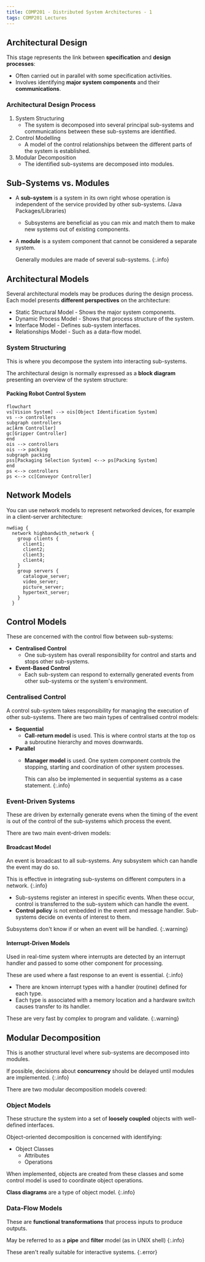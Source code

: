 ```yaml
---
title: COMP201 - Distributed System Architectures - 1
tags: COMP201 Lectures
---
```

## Architectural Design
This stage represents the link between **specification** and **design processes**:

* Often carried out in parallel with some specification activities.
* Involves identifying **major system components** and their **communications**.

### Architectural Design Process

1. System Structuring
	* The system is decomposed into several principal sub-systems and communications between these sub-systems are identified.
1. Control Modelling
	* A model of the control relationships between the different parts of the system is established.
1. Modular Decomposition
	* The identified sub-systems are decomposed into modules.

## Sub-Systems vs. Modules

* A **sub-system** is a system in its own right whose operation is independent of the service provided by other sub-systems. (Java Packages/Libraries)
	* Subsystems are beneficial as you can mix and match them to make new systems out of existing components.
* A **module** is a system component that cannot be considered a separate system.
	
	Generally modules are made of several sub-systems.
	{:.info}
	
## Architectural Models
Several architectural models may be produces during the design process. Each model presents **different perspectives** on the architecture:

* Static Structural Model - Shows the major system components.
* Dynamic Process Model - Shows that process structure of the system.
* Interface Model - Defines sub-system interfaces.
* Relationships Model - Such as a data-flow model.

### System Structuring
This is where you decompose the system into interacting sub-systems.

The architectural design is normally expressed as a **block diagram** presenting an overview of the system structure:

#### Packing Robot Control System

```mermaid
flowchart
vs[Vision System] --> ois[Object Identification System]
vs --> controllers
subgraph controllers
ac[Arm Controller]
gc[Gripper Controller]
end
ois --> controllers
ois --> packing
subgraph packing
pss[Packaging Selection System] <--> ps[Packing System]
end
ps <--> controllers
ps <--> cc[Conveyor Controller]
```

## Network Models
You can use network models to represent networked devices, for example in a client-server architecture:

```plantuml
nwdiag {
  network highbandwith_network {
    group clients {
      client1;
      client2;
      client3;
      client4;
    }
    group servers {
      catalogue_server;
      video_server;
      picture_server;
      hypertext_server;
    }
  }
```

## Control Models
These are concerned with the control flow between sub-systems:

* **Centralised Control**
	* One sub-system has overall responsibility for control and starts and stops other sub-systems.
* **Event-Based Control**
	* Each sub-system can respond to externally generated events from other sub-systems or the system's environment.

### Centralised Control
A control sub-system takes responsibility for managing the execution of other sub-systems. There are two main types of centralised control models:

* **Sequential**
	* **Call-return model** is used. This is where control starts at the top os a subroutine hierarchy and moves downwards. 
* **Parallel**
	* **Manager model** is used. One system component controls the stopping, starting and coordination of other system processes.
		
		This can also be implemented in sequential systems as a case statement.
		{:.info}

### Event-Driven Systems
These are driven by externally generate evens when the timing of the event is out of the control of the sub-systems which process the event.

There are two main event-driven models:

#### Broadcast Model
An event is broadcast to all sub-systems. Any subsystem which can handle the event may do so.

This is effective in integrating sub-systems on different computers in a network.
{:.info}

* Sub-systems register an interest in specific events. When these occur, control is transferred to the sub-system which can handle the event. 
* **Control policy** is not embedded in the event and message handler. Sub-systems decide on events of interest to them. 

Subsystems don't know if or when an event will be handled.
{:.warning}

#### Interrupt-Driven Models
Used in real-time system where interrupts are detected by an interrupt handler and passed to some other component for processing.

These are used where a fast response to an event is essential.
{:.info}

* There are known interrupt types with a handler (routine) defined for each type.
* Each type is associated with a memory location and a hardware switch causes transfer to its handler.

These are very fast by complex to program and validate.
{:.warning}

## Modular Decomposition
This is another structural level where sub-systems are decomposed into modules.

If possible, decisions about **concurrency** should be delayed until modules are implemented.
{:.info}

There are two modular decomposition models covered:

### Object Models
These structure the system into a set of **loosely coupled** objects with well-defined interfaces.

Object-oriented decomposition is concerned with identifying:

* Object Classes
	* Attributes
	* Operations

When implemented, objects are created from these classes and some control model is used to coordinate object operations.

**Class diagrams** are a type of object model.
{:.info}

### Data-Flow Models
These are **functional transformations** that process inputs to produce outputs.

May be referred to as a **pipe** and **filter** model (as in UNIX shell)
{:.info}

These aren't really suitable for interactive systems.
{:.error}
